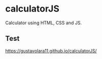# calculatorJS
Calculator using HTML, CSS and JS.

## Test
https://gustavolara11.github.io/calculatorJS/
